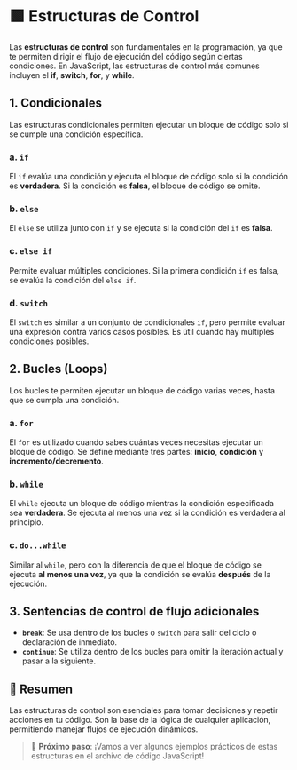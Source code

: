 # 🟩 Estructuras de Control

Las **estructuras de control** son fundamentales en la programación, ya que te permiten dirigir el flujo de ejecución del código según ciertas condiciones. En JavaScript, las estructuras de control más comunes incluyen el **if**, **switch**, **for**, y **while**.

## 1. **Condicionales**

Las estructuras condicionales permiten ejecutar un bloque de código solo si se cumple una condición específica.

### a. **`if`**

El `if` evalúa una condición y ejecuta el bloque de código solo si la condición es **verdadera**. Si la condición es **falsa**, el bloque de código se omite.

### b. **`else`**

El `else` se utiliza junto con `if` y se ejecuta si la condición del `if` es **falsa**.

### c. **`else if`**

Permite evaluar múltiples condiciones. Si la primera condición `if` es falsa, se evalúa la condición del `else if`.

### d. **`switch`**

El `switch` es similar a un conjunto de condicionales `if`, pero permite evaluar una expresión contra varios casos posibles. Es útil cuando hay múltiples condiciones posibles.

## 2. **Bucles (Loops)**

Los bucles te permiten ejecutar un bloque de código varias veces, hasta que se cumpla una condición.

### a. **`for`**

El `for` es utilizado cuando sabes cuántas veces necesitas ejecutar un bloque de código. Se define mediante tres partes: **inicio**, **condición** y **incremento/decremento**.

### b. **`while`**

El `while` ejecuta un bloque de código mientras la condición especificada sea **verdadera**. Se ejecuta al menos una vez si la condición es verdadera al principio.

### c. **`do...while`**

Similar al `while`, pero con la diferencia de que el bloque de código se ejecuta **al menos una vez**, ya que la condición se evalúa **después** de la ejecución.

## 3. **Sentencias de control de flujo adicionales**

- **`break`**: Se usa dentro de los bucles o `switch` para salir del ciclo o declaración de inmediato.
- **`continue`**: Se utiliza dentro de los bucles para omitir la iteración actual y pasar a la siguiente.

## 📌 Resumen

Las estructuras de control son esenciales para tomar decisiones y repetir acciones en tu código. Son la base de la lógica de cualquier aplicación, permitiendo manejar flujos de ejecución dinámicos.

> 🚀 **Próximo paso**: ¡Vamos a ver algunos ejemplos prácticos de estas estructuras en el archivo de código JavaScript!
